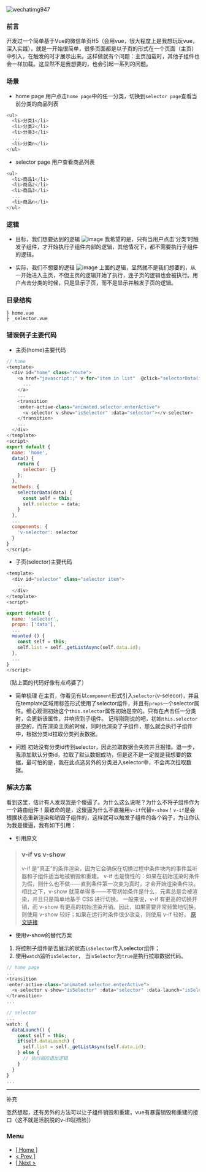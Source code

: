 ![wechatimg947](https://user-images.githubusercontent.com/25907273/32830973-7dcd831c-c9bc-11e7-9ebd-2e038ddfb723.png)

### 前言
开发过一个简单基于Vue的微信单页H5（会用vue，很大程度上是我想玩玩vue，深入实践），就是一开始很简单，很多页面都是以子页的形式在一个页面（主页）中引入，在触发的时才展示出来。这样做就有个问题：主页加载时，其他子组件也会一样加载。这显然不是我想要的，也会引起一系列的问题。

### 场景
- home page
用户点击`home page`中的任一分类，切换到`selector page`查看当前分类的商品列表
```javascript
<ul>
  <li>分类1</li>
  <li>分类2</li>
  <li>分类3</li>
  ...
  <li>分类n</li>
</ul>
```

- selector page
用户查看商品列表
```javascript
<ul>
  <li>商品1</li>
  <li>商品2</li>
  <li>商品3</li>
  ...
  <li>商品n</li>
</ul>
```

### 逻辑
- 目标，我们想要达到的逻辑
![image](https://user-images.githubusercontent.com/25907273/32831330-9324a668-c9bd-11e7-8edb-ed42aad75d3e.png)
我希望的是，只有当用户点击’分类‘时触发子组件，才开始执行子组件内部的逻辑，其他情况下，都不需要执行子组件的逻辑。

- 实际，我们不想要的逻辑
![image](https://user-images.githubusercontent.com/25907273/32830934-6034a402-c9bc-11e7-8471-42adadf3f37f.png)
上面的逻辑，显然就不是我们想要的，从一开始进入主页，不但主页的逻辑开始了执行，连子页的逻辑也会被执行。用户点击分类的时候，只是显示子页，而不是显示并触发子页的逻辑。


### 目录结构
```
├ home.vue
├ _selector.vue
```

### 错误例子主要代码
- 主页(home)主要代码
```javascript
// home
<template>
  <div id="home" class="route">
    <a href="javascript:;" v-for="item in list"  @click="selectorData(item)">
      ...
    </a>
    ...
    <transition
    :enter-active-class="animated.selector.enterActive">
      <v-selector v-show="isSelector" :data="selector"></v-selector>
    </transition>
    ...
  </div>
</template>
<script>
export default {
  name: 'home',
  data() {
    return {
      selector: {}
    };
  },
  methods: {
    selectorData(data) {
      const self = this;
      self.selector = data;
    }
  },
  ...
  components: {
    'v-selector': selector
  }
}
</script>
```
- 子页(selector)主要代码
```javascript
<template>
  <div id="selector" class="selector item">
    ...
  </div>
</template>
<script>

export default {
  name: 'selector',
  props: ['data'],
  ...
  mounted () {
    const self = this;
    self.list = self._getListAsync(self.data.id);
  },
  ...
}
</script>
```
（贴上面的代码好像有点鸡婆了）

- 简单梳理
在主页，你看见有以`component`形式引入`selector`(v-selecor)，并且在template区域用标签形式使用了selector组件，并且有`props`一个selector属性。细心观测初始这个`this.selector`属性初始是空的。只有在点击任一分类时，会更新该属性，并响应到子组件。
记得刚刚说的吧，初始`this.selector`是空的，而在渲染主页的时候，同时也渲染了子组件，那么就会执行子组件中，根据分类id拉取分类列表数据。

- 问题
初始没有分类id传到selector，因此拉取数据会失败并且报错。退一步，我添加默认分类id，拉取了默认数据成功，但是这不是一定就是我想要的数据，最可怕的是，我在此点选另外的分类进入selector中，不会再次拉取数据。

### 解决方案
看到这里，估计有人发现我是个傻逼了。为什么这么说呢？为什么不将子组件作为一个路由组件！最致命的是，这傻逼为什么不直接用`v-if`代替`v-show`！`v-if`是会根据状态重新渲染和销毁子组件的，这样就可以触发子组件的各个钩子，为让你认为我是傻逼，我有如下引用：

- 引用原文
>### v-if vs v-show 
>v-if 是“真正”的条件渲染，因为它会确保在切换过程中条件块内的事件监听器和子组件适当地被销毁和重建。
v-if 也是惰性的：如果在初始渲染时条件为假，则什么也不做——直到条件第一次变为真时，才会开始渲染条件块。
相比之下，v-show 就简单得多——不管初始条件是什么，元素总是会被渲染，并且只是简单地基于 CSS 进行切换。
一般来说，v-if 有更高的切换开销，而 v-show 有更高的初始渲染开销。因此，如果需要非常频繁地切换，则使用 v-show 较好；如果在运行时条件很少改变，则使用 v-if 较好。
[原文链接](https://cn.vuejs.org/v2/guide/conditional.html#v-if-vs-v-show)

- 使用v-show的替代方案
1. 将控制子组件是否展示的状态`isSelector`传入selector组件；
2. 使用`watch`监听`isSelector`， 当i`sSelector`为`true`是执行拉取数据代码。

```javascript
// home page
...
<transition
:enter-active-class="animated.selector.enterActive">
  <v-selector v-show="isSelector" :data="selector" :data-launch="isSelector"></v-selector>
</transition>
...

// selector
...
watch: {
  dataLaunch() {
    const self = this;
    if(self.dataLaunch) {
      self.list = self._getListAsync(self.data.id);
    } else {
      // 执行相应退出逻辑
    }
  }
}
...
```

------------
补充

忽然想起，还有另外的方法可以让子组件销毁和重建，vue有暴露销毁和重建的接口（这不就是活脱脱的v-if吗[捂脸]）






### Menu
- [ [ Home ] ](https://issaxite.github.io)
- [ < Prev \] ](https://github.com/issaxite/issaxite.github.io/issues/60)
- [ \[ Next > ](https://github.com/issaxite/issaxite.github.io/issues/62)
